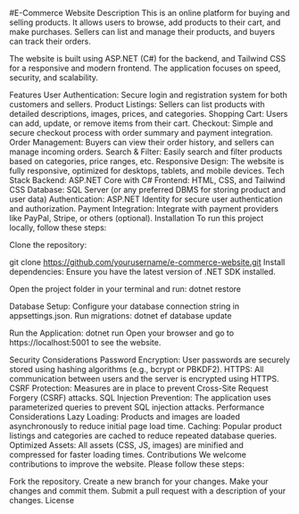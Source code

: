 #E-Commerce Website
Description
This is an online platform for buying and selling products. It allows users to browse, add products to their cart, and make purchases. Sellers can list and manage their products, and buyers can track their orders.

The website is built using ASP.NET (C#) for the backend, and Tailwind CSS for a responsive and modern frontend. The application focuses on speed, security, and scalability.

Features
User Authentication: Secure login and registration system for both customers and sellers.
Product Listings: Sellers can list products with detailed descriptions, images, prices, and categories.
Shopping Cart: Users can add, update, or remove items from their cart.
Checkout: Simple and secure checkout process with order summary and payment integration.
Order Management: Buyers can view their order history, and sellers can manage incoming orders.
Search & Filter: Easily search and filter products based on categories, price ranges, etc.
Responsive Design: The website is fully responsive, optimized for desktops, tablets, and mobile devices.
Tech Stack
Backend: ASP.NET Core with C#
Frontend: HTML, CSS, and Tailwind CSS
Database: SQL Server (or any preferred DBMS for storing product and user data)
Authentication: ASP.NET Identity for secure user authentication and authorization.
Payment Integration: Integrate with payment providers like PayPal, Stripe, or others (optional).
Installation
To run this project locally, follow these steps:

Clone the repository:

git clone https://github.com/yourusername/e-commerce-website.git
Install dependencies:
Ensure you have the latest version of .NET SDK installed.

Open the project folder in your terminal and run:
dotnet restore

Database Setup:
Configure your database connection string in appsettings.json.
Run migrations:
dotnet ef database update

Run the Application:
dotnet run
Open your browser and go to https://localhost:5001 to see the website.

Security Considerations
Password Encryption: User passwords are securely stored using hashing algorithms (e.g., bcrypt or PBKDF2).
HTTPS: All communication between users and the server is encrypted using HTTPS.
CSRF Protection: Measures are in place to prevent Cross-Site Request Forgery (CSRF) attacks.
SQL Injection Prevention: The application uses parameterized queries to prevent SQL injection attacks.
Performance Considerations
Lazy Loading: Products and images are loaded asynchronously to reduce initial page load time.
Caching: Popular product listings and categories are cached to reduce repeated database queries.
Optimized Assets: All assets (CSS, JS, images) are minified and compressed for faster loading times.
Contributions
We welcome contributions to improve the website. Please follow these steps:

Fork the repository.
Create a new branch for your changes.
Make your changes and commit them.
Submit a pull request with a description of your changes.
License
